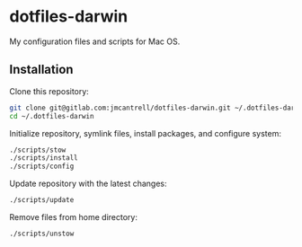 # dotfiles-darwin

My configuration files and scripts for Mac OS.

## Installation

Clone this repository:

```sh
git clone git@gitlab.com:jmcantrell/dotfiles-darwin.git ~/.dotfiles-darwin
cd ~/.dotfiles-darwin
```

Initialize repository, symlink files, install packages, and configure system:

```sh
./scripts/stow
./scripts/install
./scripts/config
```

Update repository with the latest changes:

```sh
./scripts/update
```

Remove files from home directory:

```sh
./scripts/unstow
```
